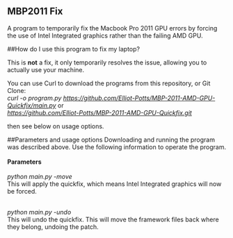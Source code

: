 ## MBP2011 Fix
A program to temporarily fix the Macbook Pro 2011 GPU errors by forcing the use of Intel Integrated graphics rather than
the failing AMD GPU. 

##How do I use this program to fix my laptop?

This is **not** a fix, it only temporarily resolves the issue, allowing you to actually use your machine.

You can use Curl to download the programs from this repository, or Git Clone: <br /> 
_curl -o program.py https://github.com/Elliot-Potts/MBP-2011-AMD-GPU-Quickfix/main.py_
or <br />
_https://github.com/Elliot-Potts/MBP-2011-AMD-GPU-Quickfix.git_

then see below on usage options.

##Parameters and usage options
Downloading and running the program was described above. Use the following information to operate the program.
<br />
<br />
**Parameters** <br /> <br />
_python main.py -move_ <br />
This will apply the quickfix, which means Intel Integrated graphics will now be forced.

<br />
<i>python main.py -undo</i>
<br />
This will undo the quickfix. This will move the framework files back where they belong, undoing the patch.

